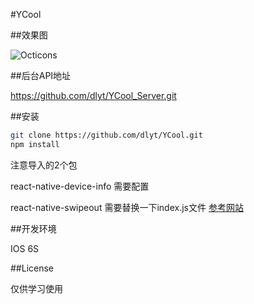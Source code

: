 #YCool

##效果图

![Octicons](http://p1.bqimg.com/1949/1cc0df484d580e51.gif)


##后台API地址

https://github.com/dlyt/YCool_Server.git

##安装
```bash
git clone https://github.com/dlyt/YCool.git
npm install
```
注意导入的2个包

react-native-device-info 需要配置

react-native-swipeout 需要替换一下index.js文件 [参考网站](https://github.com/dancormier/react-native-swipeout/issues/108)

##开发环境

IOS  6S


##License

仅供学习使用
